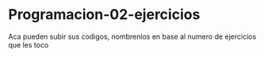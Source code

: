 # Programacion-02-ejercicios
Aca pueden subir sus codigos, nombrenlos en base al numero de ejercicios que les toco
